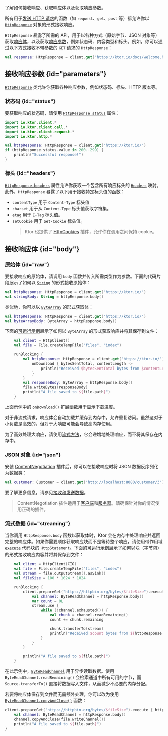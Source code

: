[//]: # (title: 接收响应)

<show-structure for="chapter" depth="2"/>

<link-summary>
了解如何接收响应、获取响应体以及获取响应参数。
</link-summary>

所有用于[发送 HTTP 请求](client-requests.md)的函数（如 `request`、`get`、`post` 等）都允许你以 [`HttpResponse`](https://api.ktor.io/ktor-client/ktor-client-core/io.ktor.client.statement/-http-response/index.html) 对象的形式接收响应。

`HttpResponse` 暴露了所需的 API，用于以各种方式（原始字节、JSON 对象等）获取[响应体](#body)，以及获取[响应参数](#parameters)，例如状态码、内容类型和标头。例如，你可以通过以下方式接收不带参数的 `GET` 请求的 `HttpResponse`：

```kotlin
val response: HttpResponse = client.get("https://ktor.io/docs/welcome.html")
```

## 接收响应参数 {id="parameters"}

[`HttpResponse`](https://api.ktor.io/ktor-client/ktor-client-core/io.ktor.client.statement/-http-response/index.html) 类允许你获取各种响应参数，例如状态码、标头、HTTP 版本等。

### 状态码 {id="status"}

要获取响应的状态码，请使用 [`HttpResponse.status`](https://api.ktor.io/ktor-client/ktor-client-core/io.ktor.client.statement/-http-response/status.html) 属性：

```kotlin
import io.ktor.client.*
import io.ktor.client.call.*
import io.ktor.client.request.*
import io.ktor.http.*

val httpResponse: HttpResponse = client.get("https://ktor.io/")
if (httpResponse.status.value in 200..299) {
    println("Successful response!")
}
```

### 标头 {id="headers"}

[`HttpResponse.headers`](https://api.ktor.io/ktor-client/ktor-client-core/io.ktor.client.statement/-http-response/index.html) 属性允许你获取一个包含所有响应标头的 [`Headers`](https://api.ktor.io/ktor-http/io.ktor.http/-headers/index.html) 映射。此外，`HttpResponse` 暴露了以下用于接收特定标头值的函数：

*   `contentType` 用于 `Content-Type` 标头值
*   `charset` 用于从 `Content-Type` 标头值获取字符集。
*   `etag` 用于 `E-Tag` 标头值。
*   `setCookie` 用于 `Set-Cookie` 标头值。
    > Ktor 也提供了 [HttpCookies](client-cookies.md) 插件，允许你在调用之间保持 cookie。

## 接收响应体 {id="body"}

### 原始体 {id="raw"}

要接收响应的原始体，请调用 `body` 函数并传入所需类型作为参数。下面的代码片段展示了如何以 [`String`](https://kotlinlang.org/api/latest/jvm/stdlib/kotlin/-string/) 的形式接收原始体：

```kotlin
val httpResponse: HttpResponse = client.get("https://ktor.io/")
val stringBody: String = httpResponse.body()
```

类似地，你可以以 [`ByteArray`](https://kotlinlang.org/api/latest/jvm/stdlib/kotlin/-byte-array/) 的形式获取体：

```kotlin
val httpResponse: HttpResponse = client.get("https://ktor.io/")
val byteArrayBody: ByteArray = httpResponse.body()
```

下面的[可运行示例](https://github.com/ktorio/ktor-documentation/tree/%ktor_version%/codeSnippets/snippets/client-download-file)展示了如何以 `ByteArray` 的形式获取响应并将其保存到文件：

```kotlin
    val client = HttpClient()
    val file = File.createTempFile("files", "index")

    runBlocking {
        val httpResponse: HttpResponse = client.get("https://ktor.io/") {
            onDownload { bytesSentTotal, contentLength ->
                println("Received $bytesSentTotal bytes from $contentLength")
            }
        }
        val responseBody: ByteArray = httpResponse.body()
        file.writeBytes(responseBody)
        println("A file saved to ${file.path}")
    }
```

上面示例中的 [`onDownload()`](https://api.ktor.io/ktor-client/ktor-client-core/io.ktor.client.plugins/on-download.html) 扩展函数用于显示下载进度。

对于非流式请求，响应体会自动加载并缓存到内存中，允许重复访问。虽然这对于小负载是高效的，但对于大响应可能会导致高内存使用。

为了高效处理大响应，请使用[流式方法](#streaming)，它会递增地处理响应，而不将其保存在内存中。

### JSON 对象 {id="json"}

安装 [ContentNegotiation](client-serialization.md) 插件后，你可以在接收响应时将 JSON 数据反序列化为数据类：

```kotlin
val customer: Customer = client.get("http://localhost:8080/customer/3").body()
```

要了解更多信息，请参见[接收和发送数据](client-serialization.md#receive_send_data)。

> ContentNegotiation 插件适用于[客户端](client-serialization.md)和[服务器](server-serialization.md)。请确保针对你的情况使用正确的插件。

### 流式数据 {id="streaming"}

当你调用 `HttpResponse.body` 函数以获取体时，Ktor 会在内存中处理响应并返回完整的响应体。如果你需要顺序获取响应块而不是等待整个响应，请使用带作用域 [`execute`](https://api.ktor.io/ktor-client/ktor-client-core/io.ktor.client.statement/-http-statement/execute.html) 代码块的 `HttpStatement`。下面的[可运行示例](https://github.com/ktorio/ktor-documentation/tree/%ktor_version%/codeSnippets/snippets/client-download-streaming)展示了如何以块（字节包）的形式接收响应内容并将其保存到文件：

```kotlin
    val client = HttpClient(CIO)
    val file = File.createTempFile("files", "index")
    val stream = file.outputStream().asSink()
    val fileSize = 100 * 1024 * 1024

    runBlocking {
        client.prepareGet("https://httpbin.org/bytes/$fileSize").execute { httpResponse ->
            val channel: ByteReadChannel = httpResponse.body()
            var count = 0L
            stream.use {
                while (!channel.exhausted()) {
                    val chunk = channel.readRemaining()
                    count += chunk.remaining

                    chunk.transferTo(stream)
                    println("Received $count bytes from ${httpResponse.contentLength()}")
                }
            }
        }

        println("A file saved to ${file.path}")
    }
```

在此示例中，[`ByteReadChannel`](https://api.ktor.io/ktor-io/io.ktor.utils.io/-byte-read-channel/index.html) 用于异步读取数据。使用 `ByteReadChannel.readRemaining()` 会检索通道中所有可用的字节，而 `Source.transferTo()` 直接将数据写入文件，从而减少不必要的内存分配。

若要将响应体保存到文件而无需额外处理，你可以改为使用 [`ByteReadChannel.copyAndClose()`](https://api.ktor.io/ktor-io/io.ktor.utils.io/copy-and-close.html) 函数：

```Kotlin
client.prepareGet("https://httpbin.org/bytes/$fileSize").execute { httpResponse ->
    val channel: ByteReadChannel = httpResponse.body()
    channel.copyAndClose(file.writeChannel())
    println("A file saved to ${file.path}")
}
```